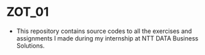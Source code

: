 # ZOT_01
* This repository contains source codes to all the exercises and assignments I made during my internship at NTT DATA Business Solutions.
